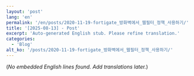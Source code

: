 ```yaml
---
layout: 'post'
lang: 'en'
permalink: '/en/posts/2020-11-19-fortigate_방화벽에서_웹필터_정책_사용하기/'
title: '[2025-08-13] - Post'
excerpt: 'Auto-generated English stub. Please refine translation.'
categories:
  - 'Blog'
alt_ko: '/posts/2020-11-19-fortigate_방화벽에서_웹필터_정책_사용하기/'
---
```


(*No embedded English lines found. Add translations later.*)
